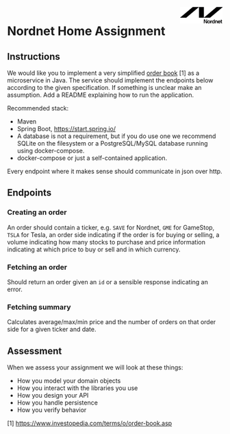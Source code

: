 <img width="100" style="float:right;" src="nordnet_logo.png"/>

# Nordnet Home Assignment


## Instructions

We would like you to implement a very simplified [order book](https://www.investopedia.com/terms/o/order-book.asp) [1] as a microservice in Java.
The service should implement the endpoints below according to the given specification. If something is unclear make an assumption.
Add a README explaining how to run the application.

Recommended stack:

* Maven
* Spring Boot, https://start.spring.io/
* A database is not a requirement, but if you do use one we recommend SQLite on the filesystem or a PostgreSQL/MySQL database running using docker-compose.
* docker-compose or just a self-contained application.

Every endpoint where it makes sense should communicate in json over http.


## Endpoints

### Creating an order

An order should contain a ticker, e.g. `SAVE` for Nordnet, `GME` for GameStop, `TSLA` for Tesla, an order side indicating if the order is for buying or selling, 
a volume indicating how many stocks to purchase and price information indicating at which price to buy or sell and in which currency.


### Fetching an order

Should return an order given an `id` or a sensible response indicating an error.


### Fetching summary

Calculates average/max/min price and the number of orders on that order side for a given ticker and date.


## Assessment

When we assess your assignment we will look at these things:

* How you model your domain objects
* How you interact with the libraries you use
* How you design your API
* How you handle persistence
* How you verify behavior


[1] https://www.investopedia.com/terms/o/order-book.asp
